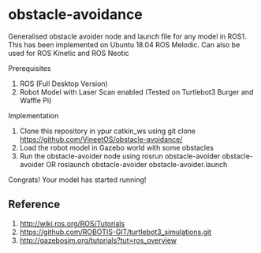 # obstacle-avoidance
Generalised obstacle avoider node and launch file for any model in ROS1.
This has been implemented on Ubuntu 18.04 ROS Melodic. 
Can also be used for ROS Kinetic and ROS Neotic

Prerequisites
1. ROS (Full Desktop Version)
2. Robot Model with Laser Scan enabled (Tested on Turtlebot3 Burger and Waffle Pi)

Implementation
1. Clone this repository in ypur catkin_ws using git clone https://github.com/VineetOS/obstacle-avoidance/
2. Load the robot model in Gazebo world with some obstacles
3. Run the obstacle-avoider node using rosrun obstacle-avoider obstacle-avoider
OR roslaunch obstacle-avoider obstacle-avoider.launch

Congrats! Your model has started running!


## Reference
1. http://wiki.ros.org/ROS/Tutorials
2. https://github.com/ROBOTIS-GIT/turtlebot3_simulations.git
3. http://gazebosim.org/tutorials?tut=ros_overview
